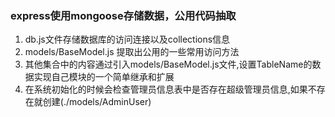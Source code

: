 ### express使用mongoose存储数据，公用代码抽取
1. db.js文件存储数据库的访问连接以及collections信息
2. models/BaseModel.js 提取出公用的一些常用访问方法
3. 其他集合中的内容通过引入models/BaseModel.js文件,设置TableName的数据实现自己模块的一个简单继承和扩展
4. 在系统初始化的时候会检查管理员信息表中是否存在超级管理员信息,如果不存在就创建(./models/AdminUser)
